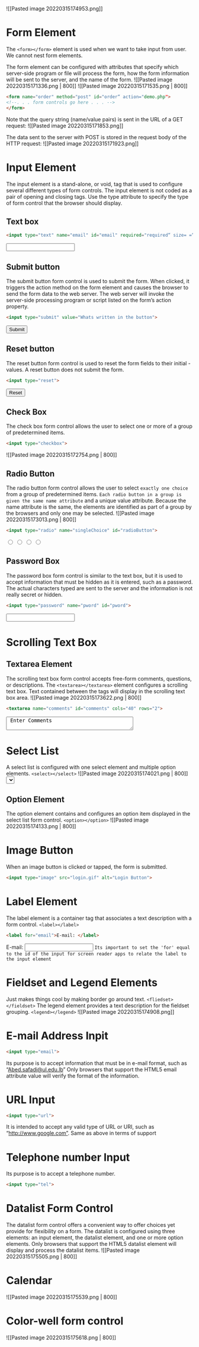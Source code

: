 ![[Pasted image 20220315174953.png]]

# Form Element
The `<form></form>` element is used when we want to take input from user. We cannot nest form elements.

The form element can be configured with attributes that specify which server-side program or file will process the form, how the form information will be sent to the server, and the name of the form.
![[Pasted image 20220315171336.png | 800]]
![[Pasted image 20220315171535.png | 800]]
```html
<form name="order" method="post" id="order“ action="demo.php">
<!--. . . form controls go here . . . -->
</form>
```

Note that the query string (name/value pairs) is sent in the URL of a GET request:
![[Pasted image 20220315171853.png]]

The data sent to the server with POST is stored in the request body of the HTTP request:
![[Pasted image 20220315171923.png]]

# Input Element
The input element is a stand-alone, or void, tag that is used to configure several different types of form controls. The input element is not coded as a pair of opening and closing tags. Use the type attribute to specify the type of form control that the browser should display.

## Text box
```html
<input type="text" name="email" id="email" required="required“ size= =“30" >
```
<input type="text" name="email" id="email" required="required“ size= =“30" >

## Submit button
The submit button form control is used to submit the form. When clicked, it triggers the action method on the form element and causes the browser to send the form data to the web server. The web server will invoke the server-side processing program or script listed on the form’s action property.
```html
<input type="submit" value="Whats written in the button">
```
<input type="submit">

## Reset button
The reset button form control is used to reset the form fields to their initial - values. A reset button does not submit the form.
```html
<input type="reset">
```
<input type="reset">

## Check Box
The check box form control allows the user to select one or more of a group of predetermined items.
```html
<input type="checkbox">
```
![[Pasted image 20220315172754.png | 800]]

## Radio Button
The radio button form control allows the user to select `exactly one choice` from a group of predetermined items. `Each radio button in a group is given the same name attribute` and a unique value attribute. Because the name attribute is the same, the elements are identified as part of a group by the browsers and only one may be selected.
![[Pasted image 20220315173013.png | 800]]
```html
<input type="radio" name="singleChoice" id="radioButton">
```
<input type="radio" name="singleChoice" id="radioButton">
<input type="radio" name="singleChoice" id="radioButton">
<input type="radio" name="singleChoice" id="radioButton">
<input type="radio" name="singleChoice" id="radioButton">

## Password Box
The password box form control is similar to the text box, but it is used to accept information that must be hidden as it is entered, such as a password. The actual characters typed are sent to the server and the information is not really secret or hidden.
```html
<input type="password" name="pword" id="pword">
```
<input type="password" name="pword" id="pword">

# Scrolling Text Box
## Textarea Element
The scrolling text box form control accepts free-form comments, questions, or descriptions. The `<textarea></textarea>` element configures a scrolling text box. Text contained between the tags will display in the scrolling text box area.
![[Pasted image 20220315173622.png | 800]]
```html
<textarea name="comments" id="comments" cols="40" rows="2"> 
```
<textarea name="comments" id="comments" cols="40" rows="2"> Enter Comments</textarea>

# Select List
A select list is configured with one select element and multiple option elements. `<select></select>`
![[Pasted image 20220315174021.png | 800]]
<select></select>

## Option Element
The option element contains and configures an option item displayed in the select list form control. `<option></option>`
![[Pasted image 20220315174133.png | 800]]

# Image Button
When an image button is clicked or tapped, the form is submitted.
```html
<input type="image" src="login.gif" alt="Login Button">
```

# Label Element
The label element is a container tag that associates a text description with a form control. `<label></label>`
```html
<label for="email">E-mail: </label>
```
<label for="email">E-mail: </label>
<input type="text" id="email">
`Its important to set the 'for' equal to the id of the input for screen reader apps to relate the label to the input element`

# Fieldset and Legend Elements
Just makes things cool by making border go around text. `<fliedset></fieldset>`
The legend element provides a text description for the fieldset grouping. `<legend></legend>`
![[Pasted image 20220315174908.png]]

# E-mail Address Inpit
```html
<input type="email">
```
Its purpose is to accept information that must be in e-mail format, such as “Abed.safadi@ul.edu.lb”
Only browsers that support the HTML5 email attribute value will verify the format of the information.

# URL Input
```html
<input type="url">
```
It is intended to accept any valid type of URL or URI, such as “http://www.google.com”. Same as above in terms of support

# Telephone number Input
 Its purpose is to accept a telephone number.
 ```html
 <input type="tel">
 ```

# Datalist Form Control
The datalist form control offers a convenient way to offer choices yet provide for
flexibility on a form. The datalist is configured using three elements: an input
element, the datalist element, and one or more option elements. Only browsers that
support the HTML5 datalist element will display and process the datalist items.
![[Pasted image 20220315175505.png | 800]]

# Calendar
![[Pasted image 20220315175539.png | 800]]

# Color-well form control
![[Pasted image 20220315175618.png | 800]]

